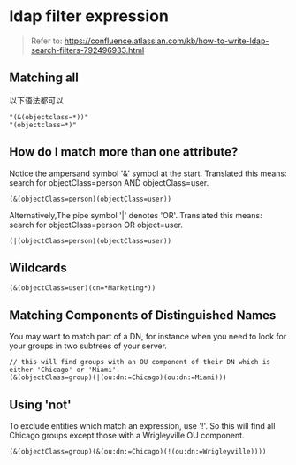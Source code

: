 # ldap filter expression
> Refer to: https://confluence.atlassian.com/kb/how-to-write-ldap-search-filters-792496933.html

## Matching all
以下语法都可以

    "(&(objectclass=*))"
    "(objectclass=*)"

## How do I match more than one attribute?
Notice the ampersand symbol '&' symbol at the start. Translated this means: search for objectClass=person AND objectClass=user.

    (&(objectClass=person)(objectClass=user))

Alternatively,The pipe symbol '|' denotes 'OR'.  Translated this means: search for objectClass=person OR object=user.

    (|(objectClass=person)(objectClass=user))

## Wildcards
    (&(objectClass=user)(cn=*Marketing*))

## Matching Components of Distinguished Names 

You may want to match part of a DN, for instance when you need to look for your groups in two subtrees of your server.

    // this will find groups with an OU component of their DN which is either 'Chicago' or 'Miami'.
    (&(objectClass=group)(|(ou:dn:=Chicago)(ou:dn:=Miami)))

## Using 'not'
To exclude entities which match an expression, use '!'.
So this will find all Chicago groups except those with a Wrigleyville OU component.

    (&(objectClass=group)(&(ou:dn:=Chicago)(!(ou:dn:=Wrigleyville))))

